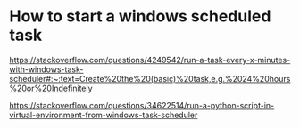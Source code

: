 # How to start a windows scheduled task
https://stackoverflow.com/questions/4249542/run-a-task-every-x-minutes-with-windows-task-scheduler#:~:text=Create%20the%20(basic)%20task,e.g.%2024%20hours%20or%20Indefinitely

https://stackoverflow.com/questions/34622514/run-a-python-script-in-virtual-environment-from-windows-task-scheduler